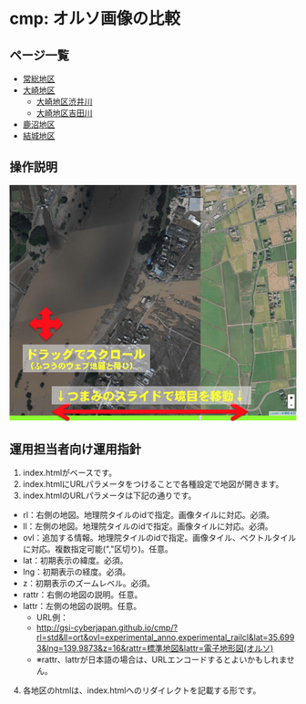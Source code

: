 # cmp: オルソ画像の比較
## ページ一覧

- [常総地区](http://gsi-cyberjapan.github.io/cmp/joso.html)
- [大崎地区](http://gsi-cyberjapan.github.io/cmp/ohsaki.html)
  - [大崎地区渋井川](http://gsi-cyberjapan.github.io/cmp/shibui.html)
  - [大崎地区吉田川](http://gsi-cyberjapan.github.io/cmp/yoshida.html)
- [鹿沼地区](http://gsi-cyberjapan.github.io/cmp/kanuma.html)
- [結城地区](http://gsi-cyberjapan.github.io/cmp/yuki.html)

## 操作説明
![操作説明](op.png)

## 運用担当者向け運用指針
1. index.htmlがベースです。
2. index.htmlにURLパラメータをつけることで各種設定で地図が開きます。
3. index.htmlのURLパラメータは下記の通りです。
  - rl：右側の地図。地理院タイルのidで指定。画像タイルに対応。必須。
  - ll：左側の地図。地理院タイルのidで指定。画像タイルに対応。必須。
  - ovl：追加する情報。地理院タイルのidで指定。画像タイル、ベクトルタイルに対応。複数指定可能(","区切り)。任意。
  - lat：初期表示の緯度。必須。
  - lng：初期表示の経度。必須。
  - z：初期表示のズームレベル。必須。
  - rattr：右側の地図の説明。任意。
  - lattr：左側の地図の説明。任意。
    - URL例：
    - http://gsi-cyberjapan.github.io/cmp/?rl=std&ll=ort&ovl=experimental_anno,experimental_railcl&lat=35.6993&lng=139.9873&z=16&rattr=標準地図&lattr=電子地形図(オルソ)
    - ※rattr、lattrが日本語の場合は、URLエンコードするとよいかもしれません。
4. 各地区のhtmlは、index.htmlへのリダイレクトを記載する形です。
